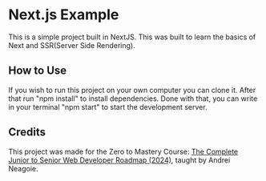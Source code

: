 # Next.js Example

This is a simple project built in NextJS. This was built to learn the basics of Next and SSR(Server Side Rendering).

## How to Use

If you wish to run this project on your own computer you can clone it. After that run "npm install" to install dependencies. Done with that, you can write in your terminal "npm start" to start the development server.

## Credits

This project was made for the Zero to Mastery Course: [The Complete Junior to Senior Web Developer Roadmap (2024)](https://zerotomastery.io/courses/junior-to-senior-web-developer-roadmap/), taught by Andrei Neagoie.
